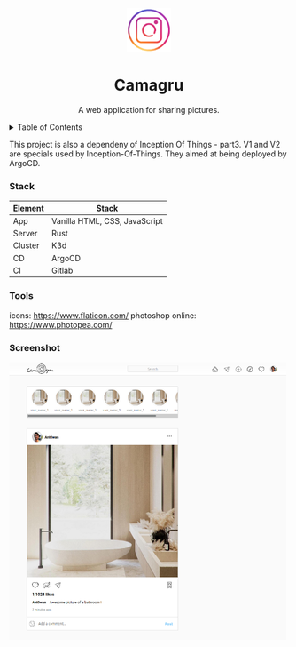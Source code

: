 <!-- TITLE -->
<br />
<div align="center">
  <img src="logo.png" alt="Logo" width="80" height="80">
  <h1 align="center">Camagru</h3>
  <p align="center">
    A web application for sharing pictures.
  </p>
</div>

<!-- TABLE OF CONTENTS -->
<details>
  <summary>Table of Contents</summary>
  <ol>
    <li>
      <a href="#about-the-project">About The Project</a>
      <ul>
        <li><a href="#built-with">Built With</a></li>
      </ul>
    </li>
    <li>
      <a href="#getting-started">Getting Started</a>
      <ul>
        <li><a href="#prerequisites">Prerequisites</a></li>
        <li><a href="#installation">Installation</a></li>
      </ul>
    </li>
    <li><a href="#usage">Usage</a></li>
    <li><a href="#roadmap">Roadmap</a></li>
    <li><a href="#contributing">Contributing</a></li>
    <li><a href="#license">License</a></li>
    <li><a href="#contact">Contact</a></li>
    <li><a href="#acknowledgments">Acknowledgments</a></li>
  </ol>
</details>


This project is also a dependeny of Inception Of Things - part3. V1 and V2 are specials used by Inception-Of-Things. They aimed at being deployed by ArgoCD.

### Stack

Element    |  Stack
---        | ---
App        | Vanilla HTML, CSS, JavaScript
Server     | Rust
Cluster    | K3d
CD         | ArgoCD
CI         | Gitlab

### Tools

icons: https://www.flaticon.com/
photoshop online: https://www.photopea.com/


### Screenshot
<div align="left"><img src="miniature.png" alt="miniature" width="500" height="500"></div>
